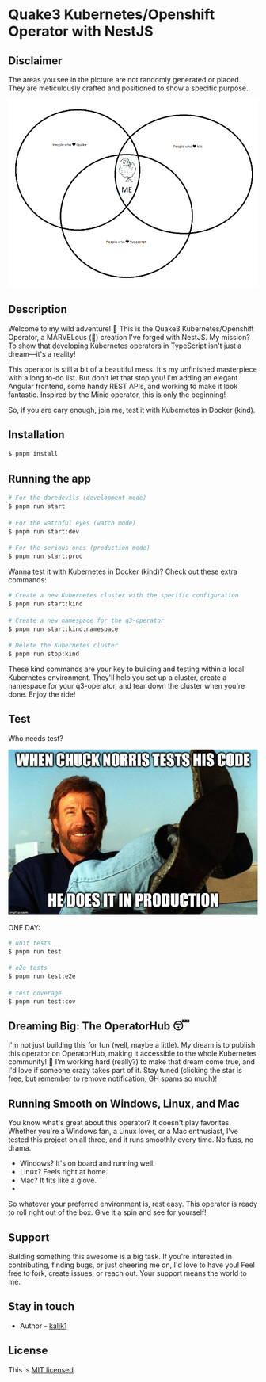 
# Quake3 Kubernetes/Openshift Operator with NestJS

## Disclaimer
The areas you see in the picture are not randomly generated or placed. They are meticulously crafted and positioned to show a specific purpose.

![me.png](docs%2Fme.png)
## Description
Welcome to my wild adventure! 🚀 This is the Quake3 Kubernetes/Openshift Operator, a MARVELous (🤣) creation I've forged with NestJS. My mission? To show that developing Kubernetes operators in TypeScript isn't just a dream—it's a reality!

This operator is still a bit of a beautiful mess. It's my unfinished masterpiece with a long to-do list. But don't let that stop you! I'm adding an elegant Angular frontend, some handy REST APIs, and working to make it look fantastic. Inspired by the Minio operator, this is only the beginning!

So, if you are cary enough, join me, test it with Kubernetes in Docker (kind).
## Installation

```bash
$ pnpm install
```

## Running the app

```bash
# For the daredevils (development mode)
$ pnpm run start

# For the watchful eyes (watch mode)
$ pnpm run start:dev

# For the serious ones (production mode)
$ pnpm run start:prod
```
Wanna test it with Kubernetes in Docker (kind)? Check out these extra commands:

```bash
# Create a new Kubernetes cluster with the specific configuration
$ pnpm run start:kind

# Create a new namespace for the q3-operator
$ pnpm run start:kind:namespace

# Delete the Kubernetes cluster
$ pnpm run stop:kind

```
These kind commands are your key to building and testing within a local Kubernetes environment. They'll help you set up a cluster, create a namespace for your q3-operator, and tear down the cluster when you're done. Enjoy the ride!

## Test

Who needs test? 

![tests.jpg](docs%2Ftests.jpg)

ONE DAY: 

```bash
# unit tests
$ pnpm run test

# e2e tests
$ pnpm run test:e2e

# test coverage
$ pnpm run test:cov
```
## Dreaming Big: The OperatorHub 😴

I'm not just building this for fun (well, maybe a little). My dream is to publish this operator on OperatorHub, making it accessible to the whole Kubernetes community! 🎉 I'm working hard (really?) to make that dream come true, and I'd love if someone crazy takes part of it. Stay tuned (clicking the star is free, but remember to remove notification, GH spams so much)!

## Running Smooth on Windows, Linux, and Mac
You know what's great about this operator? It doesn't play favorites. Whether you're a Windows fan, a Linux lover, or a Mac enthusiast, I've tested this project on all three, and it runs smoothly every time. No fuss, no drama.

* Windows? It's on board and running well.
* Linux? Feels right at home.
* Mac? It fits like a glove.
* 
So whatever your preferred environment is, rest easy. This operator is ready to roll right out of the box. Give it a spin and see for yourself!

## Support

Building something this awesome is a big task. If you're interested in contributing, finding bugs, or just cheering me on, I'd love to have you! Feel free to fork, create issues, or reach out. Your support means the world to me.
## Stay in touch

- Author - [kalik1](https://github.com/kalik1)

## License

This is [MIT licensed](LICENSE).
